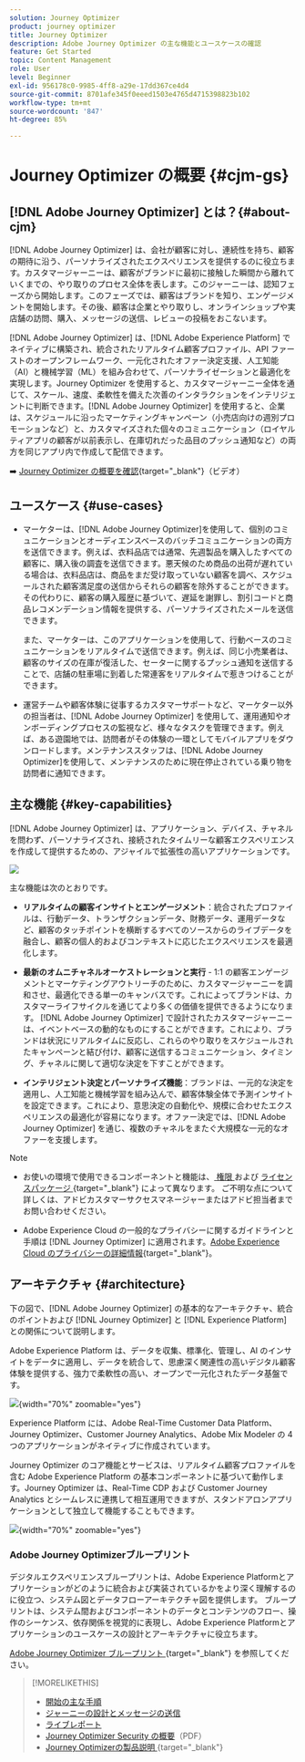 ```yaml
---
solution: Journey Optimizer
product: journey optimizer
title: Journey Optimizer
description: Adobe Journey Optimizer の主な機能とユースケースの確認
feature: Get Started
topic: Content Management
role: User
level: Beginner
exl-id: 956178c0-9985-4ff8-a29e-17dd367ce4d4
source-git-commit: 8701afe345f0eeed1503e4765d4715398823b102
workflow-type: tm+mt
source-wordcount: '847'
ht-degree: 85%

---
```


# Journey Optimizer の概要 {#cjm-gs}

## [!DNL Adobe Journey Optimizer] とは？{#about-cjm}

[!DNL Adobe Journey Optimizer] は、会社が顧客に対し、連続性を持ち、顧客の期待に沿う、パーソナライズされたエクスペリエンスを提供するのに役立ちます。カスタマージャーニーは、顧客がブランドに最初に接触した瞬間から離れていくまでの、やり取りのプロセス全体を表します。このジャーニーは、認知フェーズから開始します。このフェーズでは、顧客はブランドを知り、エンゲージメントを開始します。その後、顧客は企業とやり取りし、オンラインショップや実店舗の訪問、購入、メッセージの送信、レビューの投稿をおこないます。

[!DNL Adobe Journey Optimizer] は、[!DNL Adobe Experience Platform] でネイティブに構築され、統合されたリアルタイム顧客プロファイル、API ファーストのオープンフレームワーク、一元化されたオファー決定支援、人工知能（AI）と機械学習（ML）を組み合わせて、パーソナライゼーションと最適化を実現します。Journey Optimizer を使用すると、カスタマージャーニー全体を通じて、スケール、速度、柔軟性を備えた次善のインタラクションをインテリジェントに判断できます。[!DNL Adobe Journey Optimizer] を使用すると、企業は、スケジュールに沿ったマーケティングキャンペーン（小売店向けの週別プロモーションなど）と、カスタマイズされた個々のコミュニケーション（ロイヤルティアプリの顧客が以前表示し、在庫切れだった品目のプッシュ通知など）の両方を同じアプリ内で作成して配信できます。

➡️ [Journey Optimizer の概要を確認](https://experienceleague.adobe.com/docs/journey-optimizer-learn/tutorials/introduction-to-journey-optimizer/introduction.html?lang=ja){target="_blank"}（ビデオ）


<!-- Use [!DNL Adobe Journey Optimizer] to build multi-step customer journeys that initiate a sequence of interactions, offers, and messages across channels in real time. This approach ensures customers are engaged at the optimal moments based on their actions and relevant business signals. Learn how to build journeys in [this section](../building-journeys/journey-gs.md).

You can also create audience-based campaigns to send messages.-->


## ユースケース {#use-cases}

* マーケターは、[!DNL Adobe Journey Optimizer]を使用して、個別のコミュニケーションとオーディエンスベースのバッチコミュニケーションの両方を送信できます。例えば、衣料品店では通常、先週製品を購入したすべての顧客に、購入後の調査を送信できます。悪天候のため商品の出荷が遅れている場合は、衣料品店は、商品をまだ受け取っていない顧客を調べ、スケジュールされた顧客満足度の送信からそれらの顧客を除外することができます。その代わりに、顧客の購入履歴に基づいて、遅延を謝罪し、割引コードと商品レコメンデーション情報を提供する、パーソナライズされたメールを送信できます。

  また、マーケターは、このアプリケーションを使用して、行動ベースのコミュニケーションをリアルタイムで送信できます。例えば、同じ小売業者は、顧客のサイズの在庫が復活した、セーターに関するプッシュ通知を送信することで、店舗の駐車場に到着した常連客をリアルタイムで惹きつけることができます。

* 運営チームや顧客体験に従事するカスタマーサポートなど、マーケター以外の担当者は、[!DNL Adobe Journey Optimizer] を使用して、運用通知やオンボーディングプロセスの監視など、様々なタスクを管理できます。例えば、ある遊園地では、訪問者がその体験の一環としてモバイルアプリをダウンロードします。メンテナンススタッフは、[!DNL Adobe Journey Optimizer]を使用して、メンテナンスのために現在停止されている乗り物を訪問者に通知できます。

## 主な機能 {#key-capabilities}

[!DNL Adobe Journey Optimizer] は、アプリケーション、デバイス、チャネルを問わず、パーソナライズされ、接続されたタイムリーな顧客エクスペリエンスを作成して提供するための、アジャイルで拡張性の高いアプリケーションです。

![](assets/ajo-capabilities.png)

主な機能は次のとおりです。

* **リアルタイムの顧客インサイトとエンゲージメント**：統合されたプロファイルは、行動データ、トランザクションデータ、財務データ、運用データなど、顧客のタッチポイントを横断するすべてのソースからのライブデータを融合し、顧客の個人的およびコンテキストに応じたエクスペリエンスを最適化します。

* **最新のオムニチャネルオーケストレーションと実行** - 1:1 の顧客エンゲージメントとマーケティングアウトリーチのために、カスタマージャーニーを調和させ、最適化できる単一のキャンバスです。これによってブランドは、カスタマーライフサイクルを通じてより多くの価値を提供できるようになります。 [!DNL Adobe Journey Optimizer] で設計されたカスタマージャーニーは、イベントベースの動的なものにすることができます。これにより、ブランドは状況にリアルタイムに反応し、これらのやり取りをスケジュールされたキャンペーンと結び付け、顧客に送信するコミュニケーション、タイミング、チャネルに関して適切な決定を下すことができます。

* **インテリジェント決定とパーソナライズ機能**：ブランドは、一元的な決定を適用し、人工知能と機械学習を組み込んで、顧客体験全体で予測インサイトを設定できます。これにより、意思決定の自動化や、規模に合わせたエクスペリエンスの最適化が容易になります。オファー決定では、[!DNL Adobe Journey Optimizer] を通じ、複数のチャネルをまたぐ大規模な一元的なオファーを支援します。


>[!NOTE]
>
>* お使いの環境で使用できるコンポーネントと機能は、[ 権限 ](../administration/permissions.md) および [ ライセンスパッケージ ](https://helpx.adobe.com/jp/legal/product-descriptions/adobe-journey-optimizer.html){target="_blank"} によって異なります。 ご不明な点について詳しくは、アドビカスタマーサクセスマネージャーまたはアドビ担当者までお問い合わせください。
>
>* Adobe Experience Cloud の一般的なプライバシーに関するガイドラインと手順は [!DNL Journey Optimizer] に適用されます。[Adobe Experience Cloud のプライバシーの詳細情報](https://www.adobe.com/jp/privacy/experience-cloud.html){target="_blank"}。


## アーキテクチャ {#architecture}

下の図で、[!DNL Adobe Journey Optimizer] の基本的なアーキテクチャ、統合のポイントおよび [!DNL Journey Optimizer] と [!DNL Experience Platform] との関係について説明します。

Adobe Experience Platform は、データを収集、標準化、管理し、AI のインサイトをデータに適用し、データを統合して、思慮深く関連性の高いデジタル顧客体験を提供する、強力で柔軟性の高い、オープンで一元化されたデータ基盤です。

![](assets/ajo-aep-architecture-diagram.png){width="70%" zoomable="yes"}

Experience Platform には、Adobe Real-Time Customer Data Platform、Journey Optimizer、Customer Journey Analytics、Adobe Mix Modeler の 4 つのアプリケーションがネイティブに作成されています。

Journey Optimizer のコア機能とサービスは、リアルタイム顧客プロファイルを含む Adobe Experience Platform の基本コンポーネントに基づいて動作します。Journey Optimizer は、Real-Time CDP および Customer Journey Analytics とシームレスに連携して相互運用できますが、スタンドアロンアプリケーションとして独立して機能することもできます。

![](assets/ajo-architecture-diagram.png){width="70%" zoomable="yes"}


### Adobe Journey Optimizerブループリント

デジタルエクスペリエンスブループリントは、Adobe Experience Platformとアプリケーションがどのように統合および実装されているかをより深く理解するのに役立つ、システム図とデータフローアーキテクチャ図を提供します。 ブループリントは、システム間およびコンポーネントのデータとコンテンツのフロー、操作のシーケンス、依存関係を視覚的に表現し、Adobe Experience Platformとアプリケーションのユースケースの設計とアーキテクチャに役立ちます。

[Adobe Journey Optimizer ブループリント ](https://experienceleague.adobe.com/ja/docs/blueprints-learn/architecture/customer-journeys/journey-optimizer/journey-optimizer-overview){target="_blank"} を参照してください。


>[!MORELIKETHIS]
>
>* [開始の主な手順](quick-start.md)
>* [ジャーニーの設計とメッセージの送信](../building-journeys/journey-gs.md)
>* [ライブレポート](../reports/live-report.md)
>* [Journey Optimizer Security の概要](https://www.adobe.com/content/dam/cc/en/security/pdfs/AJO_SecurityOverview.pdf)（PDF）
>* [Journey Optimizerの製品説明 ](https://helpx.adobe.com/legal/product-descriptions/adobe-journey-optimizer.htm){target="_blank"}
